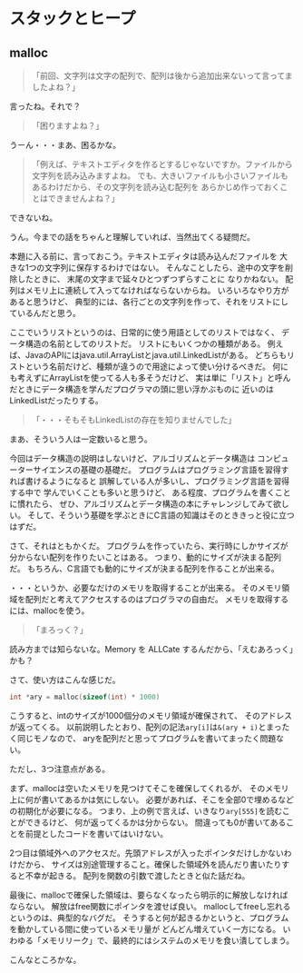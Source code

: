 # スタックとヒープ

## malloc

>「前回、文字列は文字の配列で、配列は後から追加出来ないって言ってましたよね？」 

言ったね。それで？

>「困りますよね？」

うーん・・・まあ、困るかな。

>「例えば、テキストエディタを作るとするじゃないですか。ファイルから文字列を読み込みますよね。
> でも、大きいファイルも小さいファイルもあるわけだから、その文字列を読み込む配列を
> あらかじめ作っておくことはできませんよね？」

できないね。

うん。今までの話をちゃんと理解していれば、当然出てくる疑問だ。

本題に入る前に、言っておこう。テキストエディタは読み込んだファイルを
大きな1つの文字列に保存するわけではない。
そんなことしたら、途中の文字を削除したときに、
末尾の文字まで延々ひとつずつずらすことに
なりかねない。
配列はメモリ上に連続して入ってなければならないからね。
いろいろなやり方があると思うけど、
典型的には、各行ごとの文字列を作って、それをリストにしているんだと思う。

ここでいうリストというのは、日常的に使う用語としてのリストではなく、
データ構造の名前としてのリストだ。
リストにもいくつかの種類がある。
例えば、JavaのAPIにはjava.util.ArrayListとjava.util.LinkedListがある。
どちらもリストという名前だけど、種類が違うので用途によって使い分けるべきだ。
何にも考えずにArrayListを使ってる人も多そうだけど、
実は単に「リスト」と呼んだときにデータ構造を学んだプログラマの頭に思い浮かぶものに
近いのはLinkedListだったりする。

> 「・・・そもそもLinkedListの存在を知りませんでした」

まあ、そういう人は一定数いると思う。

今回はデータ構造の説明はしないけど、アルゴリズムとデータ構造は
コンピューターサイエンスの基礎の基礎だ。
プログラムはプログラミング言語を習得すれば書けるようになると
誤解している人が多いし、プログラミング言語を習得する中で
学んでいくことも多いと思うけど、
ある程度、プログラムを書くことに慣れたら、
ぜひ、アルゴリズムとデータ構造の本にチャレンジしてみて欲しい。
そして、そういう基礎を学ぶときにC言語の知識はそのとききっと役に立つはずだ。

さて、それはともかくだ。
プログラムを作っていたら、実行時にしかサイズが分からない配列を作りたいことはある。
つまり、動的にサイズが決まる配列だ。
もちろん、C言語でも動的にサイズが決まる配列を作ることが出来る。

・・・というか、必要なだけのメモリを取得することが出来る。
そのメモリ領域を配列だと考えてアクセスするのはプログラマの自由だ。
メモリを取得するには、mallocを使う。

> 「まろっく？」

読み方までは知らないな。Memory を ALLCate するんだから、「えむあろっく」かも？

さて、使い方はこんな感じだ。

```c
int *ary = malloc(sizeof(int) * 1000)
```

こうすると、intのサイズが1000個分のメモリ領域が確保されて、
そのアドレスが返ってくる。
以前説明したとおり、配列の記法`ary[i]`は`&(ary + i)`とまったく同じモノなので、
aryを配列だと思ってプログラムを書いてまったく問題ない。

ただし、3つ注意点がある。

まず、mallocは空いたメモリを見つけてそこを確保してくれるが、
そのメモリ上に何が書いてあるかは気にしない。
必要があれば、そこを全部0で埋めるなどの初期化が必要になる。
つまり、上の例で言えば、いきなり`ary[555]`を読むことができるけど、
何が返ってくるかは分からない。
間違っても0が書いてあることを前提としたコードを書いてはいけない。

2つ目は領域外へのアクセスだ。先頭アドレスが入ったポインタだけしかないわけだから、
サイズは別途管理すること。確保した領域外を読んだり書いたりすると不幸が起きる。
配列を関数の引数で渡したときと似た話だね。

最後に、mallocで確保した領域は、要らなくなったら明示的に解放しなければならない。
解放はfree関数にポインタを渡せば良い。
mallocしてfreeし忘れるというのは、典型的なバグだ。
そうすると何が起きるかというと、プログラムを動かしている間に使っているメモリ量が
どんどん増えていく一方になる。
いわゆる「メモリリーク」で、最終的にはシステムのメモリを食い潰してしまう。

こんなところかな。